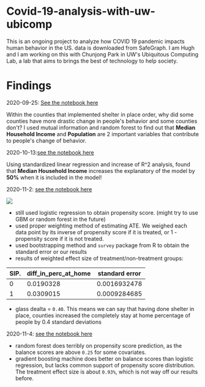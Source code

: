 # Covid-19-analysis-with-uw-ubicomp
This is an ongoing project to analyze how COVID 19 pandemic impacts human behavior in the US. data is downloaded from SafeGraph. I am Hugh and I am working on this with Chunjong Park in UW's Ubiquitous Computing Lab, a lab that aims to brings the best of technology to help society. 
# Findings
2020-09-25: [See the notebook here](https://github.com/wenjunsun/Covid-19-analysis-with-uw-ubicomp/blob/master/2020-09/what_make_people_change_behavior.ipynb)

Within the counties that implemented shelter in place order, why did some counties have more drastic change in people's behavior and some counties don't? I used mutual information and random forest to find out that **Median Household Income** and **Population** are 2 important variables that contribute to people's change of behavior.

2020-10-13:[see the notebook here](https://github.com/wenjunsun/Covid-19-analysis-with-uw-ubicomp/blob/master/2020-10/standardized_linear_regression.ipynb)

Using standardized linear regression and increase of R^2 analysis, found that **Median Household Income** increases the explanatory of the model by **50%** when it is included in the model! 

2020-11-2: [see the notebook here](https://github.com/wenjunsun/Covid-19-analysis-with-uw-ubicomp/blob/master/2020-11/propensity_weighted_method.ipynb)

![](https://github.com/wenjunsun/Covid-19-analysis-with-uw-ubicomp/blob/master/graphs/box-whisker-pscore-logistic.png)
- still used logistic regression to obtain propensity score. (might try to use GBM or random forest in the future)
- used proper weighting method of estimating ATE. We weighed each data point by its inverse of propensity score if it is treated, or 1 - propensity score if it is not treated.
- used bootstrapping method and `survey` package from R to obtain the standard error or our results
- results of weighted effect size of treatment/non-treatment groups:

| SIP. | diff_in_perc_at_home | standard error |
|------|----------------------|----------------|
| 0    | 0.0190328            | 0.0016932478   |
| 1    | 0.0309015            | 0.0009284685   |
 
 - glass dealta = `0.40`. This means we can say that having done shelter in place, counties increased the completely stay at home percentage of people by 0.4 standard deviations

2020-11-4: [see the notebook here](https://github.com/wenjunsun/Covid-19-analysis-with-uw-ubicomp/blob/master/2020-11/GBM_and_RF_as_propensity_model.ipynb)
- random forest does terribly on propensity score prediction, as the balance scores are above `0.25` for some covariates.
- gradient boosting machine does better on balance scores than logistic regression, but lacks common support of propensity score distribution. The treatment effect size is about `0.93%`, which is not way off our results before.
